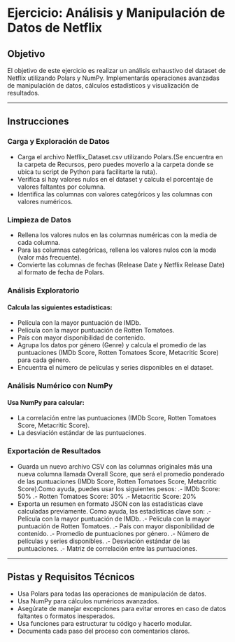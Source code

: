 # Ejercicio: Análisis y Manipulación de Datos de Netflix

## Objetivo
El objetivo de este ejercicio es realizar un análisis exhaustivo del dataset de Netflix utilizando Polars y NumPy. Implementarás operaciones avanzadas de manipulación de datos, cálculos estadísticos y visualización de resultados.

<hr>

## Instrucciones
### Carga y Exploración de Datos

- Carga el archivo Netflix_Dataset.csv utilizando Polars.(Se encuentra en la carpeta de Recursos, pero puedes moverlo a la carpeta donde se ubica tu script de Python para facilitarte la ruta).
- Verifica si hay valores nulos en el dataset y calcula el porcentaje de valores faltantes por columna.
- Identifica las columnas con valores categóricos y las columnas con valores numéricos.

### Limpieza de Datos

- Rellena los valores nulos en las columnas numéricas con la media de cada columna.
- Para las columnas categóricas, rellena los valores nulos con la moda (valor más frecuente).
- Convierte las columnas de fechas (Release Date y Netflix Release Date) al formato de fecha de Polars.

### Análisis Exploratorio

#### Calcula las siguientes estadísticas:
- Película con la mayor puntuación de IMDb.
- Película con la mayor puntuación de Rotten Tomatoes.
- País con mayor disponibilidad de contenido.
- Agrupa los datos por género (Genre) y calcula el promedio de las puntuaciones (IMDb Score, Rotten Tomatoes Score, Metacritic Score) para cada género.
- Encuentra el número de películas y series disponibles en el dataset.

### Análisis Numérico con NumPy

#### Usa NumPy para calcular:
- La correlación entre las puntuaciones (IMDb Score, Rotten Tomatoes Score, Metacritic Score).
- La desviación estándar de las puntuaciones.

### Exportación de Resultados

- Guarda un nuevo archivo CSV con las columnas originales más una nueva columna llamada Overall Score, que será el promedio ponderado de las puntuaciones (IMDb Score, Rotten Tomatoes Score, Metacritic Score).Como ayuda, puedes usar los siguientes pesos:
  .- IMDb Score: 50%
  .- Rotten Tomatoes Score: 30%
  .- Metacritic Score: 20%
- Exporta un resumen en formato JSON con las estadísticas clave calculadas previamente. Como ayuda, las estadísticas clave son:
  .- Película con la mayor puntuación de IMDb.
  .- Película con la mayor puntuación de Rotten Tomatoes.
  .- País con mayor disponibilidad de contenido.
  .- Promedio de puntuaciones por género.
  .- Número de películas y series disponibles.
  .- Desviación estándar de las puntuaciones.
  .- Matriz de correlación entre las puntuaciones.

<hr>

## Pistas y Requisitos Técnicos 
- Usa Polars para todas las operaciones de manipulación de datos.
- Usa NumPy para cálculos numéricos avanzados.
- Asegúrate de manejar excepciones para evitar errores en caso de datos faltantes o formatos inesperados.
- Usa funciones para estructurar tu código y hacerlo modular.
- Documenta cada paso del proceso con comentarios claros.

